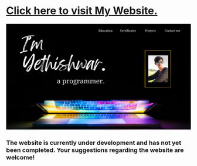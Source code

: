 # [Click here to visit My Website.](https://myethishwar.github.io/YethishwarDevPortfolio/)
![Yethishwar](https://github.com/MYethishwar/YethishwarDevPortfolio/blob/main/assets/images/Yethishwar-website-picture4.png)
### The website is currently under development and has not yet been completed. Your suggestions regarding the website are welcome!

